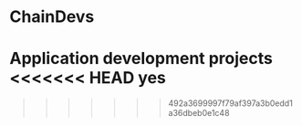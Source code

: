 # ChainDevs
Application development projects
<<<<<<< HEAD
yes
=======
>>>>>>> 492a3699997f79af397a3b0edd1a36dbeb0e1c48
